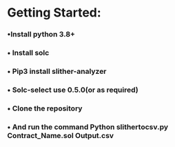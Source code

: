 <h1>Getting Started:
<br /><h3>•Install python 3.8+
<br /><h3>• Install solc
<br /><h3>• Pip3 install slither-analyzer
<br /><h3>• Solc-select use 0.5.0(or as required)
<br /><h3>• Clone the repository    
<br /><h3>• And run the command Python slithertocsv.py Contract_Name.sol Output.csv
